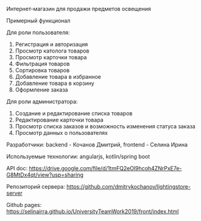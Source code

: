 Интернет-магазин для продажи предметов освещения

Примерный функционал

Для роли пользователя:
1. Регистрация и авторизация
2. Просмотр католога товаров
3. Просмотр карточки товара
4. Фильтрация товаров
5. Сортировка товаров
6. Добавление товара в избранное
7. Добавление товара в корзину
8. Оформление заказа

Для роли администратора:
1. Создание и редактирование списка товаров
2. Редактирование карточки товара
3. Просмотр списка заказов и возможность изменения статуса заказа
4. Просмотр данных о пользователях

Разработчики:
backend - Кочанов Дмитрий,
frontend - Селина Ирина

Используемые технологии: angularjs, kotlin/spring boot

API doc: https://drive.google.com/file/d/1tmFQ2eOl9hcoh4ZNrPxE7e-G8MtDx4qt/view?usp=sharing

Репозиторий сервера: https://github.com/dmitrykochanov/lightingstore-server

Github pages: https://selinairra.github.io/UniversityTeamWork2019/front/index.html
